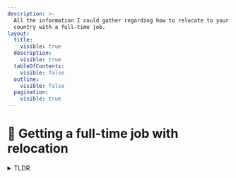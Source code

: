 ```yaml
---
description: >-
  All the information I could gather regarding how to relocate to your favourite
  country with a full-time job.
layout:
  title:
    visible: true
  description:
    visible: true
  tableOfContents:
    visible: false
  outline:
    visible: false
  pagination:
    visible: true
---
```


# 🛫 Getting a full-time job with relocation

<details>

<summary>TLDR</summary>

1. Go to GlobalSkills.io and register as an engineer looking for jobs. Go through the hiring process by answering video questions and one interview.
2. Go to VanHack.com and register similar to above. Once in, start applying for your favourite jobs through their platform. Mostly Canadian jobs, a bit of US, Europe and South American jobs too.
3. Go to honeypot.io; register similar to above. Once in, set your availability and they will shortlist you and ask you to apply for jobs. This is solely for Europe and your profile visibility changes to invisible in 30 days. You can ask them to set availability again.
4. Go to instahyre.com: This is mainly for Indian jobs, but heard they are quick to get you a job. Similar to Naukri and Monster but way faster and easy to use. They even reach out to you through official whatsapp channel.



</details>

